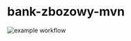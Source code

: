 # bank-zbozowy-mvn
![example workflow](https://github.com/Johnybonny/bank-zbozowy-mvn/actions/workflows/ci.yml/badge.svg)
